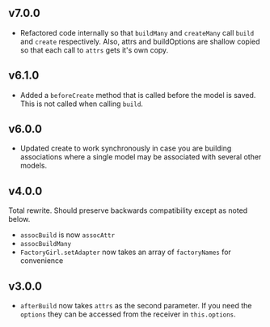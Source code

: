 ## v7.0.0

- Refactored code internally so that `buildMany` and `createMany` call `build` and `create` respectively. Also, attrs
  and buildOptions are shallow copied so that each call to `attrs` gets it's own copy.

## v6.1.0

- Added a `beforeCreate` method that is called before the model is saved.
  This is not called when calling `build`.

## v6.0.0

- Updated create to work synchronously in case you are building associations
where a single model may be associated with several other models.

## v4.0.0

Total rewrite. Should preserve backwards compatibility except as noted below.

- `assocBuild` is now `assocAttr`
- `assocBuildMany`
- `FactoryGirl.setAdapter` now takes an array of `factoryNames` for convenience

## v3.0.0

- `afterBuild` now takes `attrs` as the second parameter. If you need the `options` they can be
  accessed from the receiver in `this.options`.

